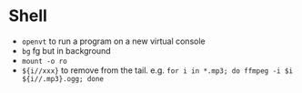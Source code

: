 # Shell

- `openvt` to run a program on a new virtual console
- `bg` fg but in background
- `mount -o ro`
- `${i//xxx}` to remove from the tail. e.g.
  `for i in *.mp3; do ffmpeg -i $i ${i//.mp3}.ogg; done`
